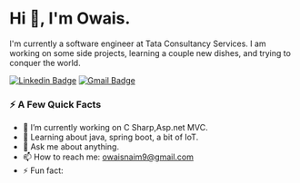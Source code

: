 # Hi 👋, I'm Owais.

I'm currently a software engineer at Tata Consultancy Services. I am working on some side projects, learning a couple new dishes, and trying to conquer the world.

[![Linkedin Badge](https://img.shields.io/badge/-owaisnaim-blue?style=flat&logo=Linkedin&logoColor=white&link=https://www.linkedin.com/in/owaisnaim/)](https://www.linkedin.com/in/owaisnaim/)
[![Gmail Badge](https://img.shields.io/badge/-owaisnaim9-c14438?style=flat&logo=Gmail&logoColor=white&link=mailto:owaisnaim9@gmail.com)](mailto:owaisnaim9@gmail.com)

### ⚡️ A Few Quick Facts

- 🔭 I’m currently working on C Sharp,Asp.net MVC.
- 🌱 Learning about java, spring boot, a bit of IoT.
- 💬 Ask me about anything.
- 📫 How to reach me: owaisnaim9@gmail.com
- ⚡ Fun fact: 

